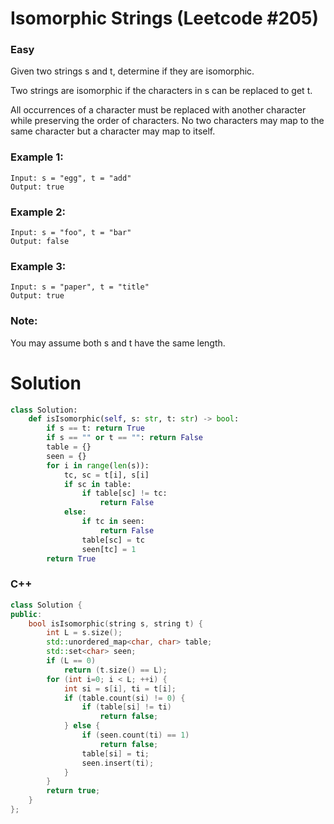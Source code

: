 Isomorphic Strings (Leetcode #205)
===============================
### Easy
Given two strings s and t, determine if they are isomorphic.

Two strings are isomorphic if the characters in s can be replaced to get t.

All occurrences of a character must be replaced with another character while preserving the order of characters. No two characters may map to the same character but a character may map to itself.

### Example 1:
```
Input: s = "egg", t = "add"
Output: true
```
### Example 2:
```
Input: s = "foo", t = "bar"
Output: false
```
### Example 3:
```
Input: s = "paper", t = "title"
Output: true
```
### Note:
You may assume both s and t have the same length.

Solution
========
```python
class Solution:
    def isIsomorphic(self, s: str, t: str) -> bool:
        if s == t: return True
        if s == "" or t == "": return False
        table = {}
        seen = {}
        for i in range(len(s)):
            tc, sc = t[i], s[i]
            if sc in table:
                if table[sc] != tc:
                    return False
            else:
                if tc in seen:
                    return False
                table[sc] = tc
                seen[tc] = 1
        return True
```

### **C++**
```c++
class Solution {
public:
    bool isIsomorphic(string s, string t) {
        int L = s.size();
        std::unordered_map<char, char> table;
        std::set<char> seen;
        if (L == 0)
            return (t.size() == L);
        for (int i=0; i < L; ++i) {
            int si = s[i], ti = t[i];
            if (table.count(si) != 0) {
                if (table[si] != ti)
                    return false;
            } else {
                if (seen.count(ti) == 1)
                    return false;
                table[si] = ti;
                seen.insert(ti);
            }
        }
        return true;
    }
};
```
